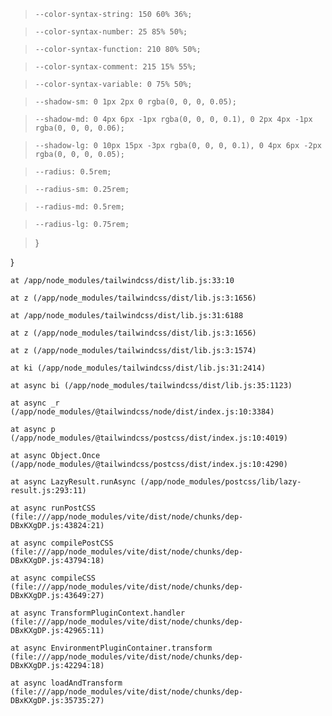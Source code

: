 >     --color-syntax-string: 150 60% 36%;

>     --color-syntax-number: 25 85% 50%;

>     --color-syntax-function: 210 80% 50%;

>     --color-syntax-comment: 215 15% 55%;

>     --color-syntax-variable: 0 75% 50%;

>     --shadow-sm: 0 1px 2px 0 rgba(0, 0, 0, 0.05);

>     --shadow-md: 0 4px 6px -1px rgba(0, 0, 0, 0.1), 0 2px 4px -1px rgba(0, 0, 0, 0.06);

>     --shadow-lg: 0 10px 15px -3px rgba(0, 0, 0, 0.1), 0 4px 6px -2px rgba(0, 0, 0, 0.05);

>     --radius: 0.5rem;

>     --radius-sm: 0.25rem;

>     --radius-md: 0.5rem;

>     --radius-lg: 0.75rem;

>   }

  }

  

    at /app/node_modules/tailwindcss/dist/lib.js:33:10

    at z (/app/node_modules/tailwindcss/dist/lib.js:3:1656)

    at /app/node_modules/tailwindcss/dist/lib.js:31:6188

    at z (/app/node_modules/tailwindcss/dist/lib.js:3:1656)

    at z (/app/node_modules/tailwindcss/dist/lib.js:3:1574)

    at ki (/app/node_modules/tailwindcss/dist/lib.js:31:2414)

    at async bi (/app/node_modules/tailwindcss/dist/lib.js:35:1123)

    at async _r (/app/node_modules/@tailwindcss/node/dist/index.js:10:3384)

    at async p (/app/node_modules/@tailwindcss/postcss/dist/index.js:10:4019)

    at async Object.Once (/app/node_modules/@tailwindcss/postcss/dist/index.js:10:4290)

    at async LazyResult.runAsync (/app/node_modules/postcss/lib/lazy-result.js:293:11)

    at async runPostCSS (file:///app/node_modules/vite/dist/node/chunks/dep-DBxKXgDP.js:43824:21)

    at async compilePostCSS (file:///app/node_modules/vite/dist/node/chunks/dep-DBxKXgDP.js:43794:18)

    at async compileCSS (file:///app/node_modules/vite/dist/node/chunks/dep-DBxKXgDP.js:43649:27)

    at async TransformPluginContext.handler (file:///app/node_modules/vite/dist/node/chunks/dep-DBxKXgDP.js:42965:11)

    at async EnvironmentPluginContainer.transform (file:///app/node_modules/vite/dist/node/chunks/dep-DBxKXgDP.js:42294:18)

    at async loadAndTransform (file:///app/node_modules/vite/dist/node/chunks/dep-DBxKXgDP.js:35735:27)


